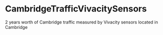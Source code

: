 # CambridgeTrafficVivacitySensors
2 years worth of Cambridge traffic measured by Vivacity sensors located in Cambridge

